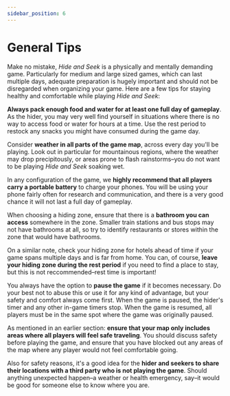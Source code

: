 ```yaml
---
sidebar_position: 6
---
```


# General Tips

Make no mistake, _Hide and Seek_ is a physically and mentally demanding game. Particularly for medium and large sized games, which can last multiple days, adequate preparation is hugely important and should not be disregarded when organizing your game. Here are a few tips for staying healthy and comfortable while playing _Hide and Seek_:

**Always pack enough food and water for at least one full day of gameplay**. As the hider, you may very well find yourself in situations where there is no way to access food or water for hours at a time. Use the rest period to restock any snacks you might have consumed during the game day.

Consider **weather in all parts of the game map**, across every day you'll be playing. Look out in particular for mountainous regions, where the weather may drop precipitously, or areas prone to flash rainstorms–you do not want to be playing _Hide and Seek_ soaking wet.

In any configuration of the game, we **highly recommend that all players carry a portable battery** to charge your phones. You will be using your phone fairly often for research and communication, and there is a very good chance it will not last a full day of gameplay.

When choosing a hiding zone, ensure that there is a **bathroom you can access** somewhere in the zone. Smaller train stations and bus stops may not have bathrooms at all, so try to identify restaurants or stores within the zone that would have bathrooms.

On a similar note, check your hiding zone for hotels ahead of time if your game spans multiple days and is far from home. You can, of course, **leave your hiding zone during the rest period** if you need to find a place to stay, but this is not reccommended–rest time is important!

You always have the option to **pause the game** if it becomes necessary. Do your best not to abuse this or use it for any kind of advantage, but your safety and comfort always come first. When the game is paused, the hider's timer and any other in-game timers stop. When the game is resumed, all players must be in the same spot where the game was originally paused.

As mentioned in an earlier section: **ensure that your map only includes areas where all players will feel safe traveling**. You should discuss safety before playing the game, and ensure that you have blocked out any areas of the map where any player would not feel comfortable going.

Also for safety reasons, it's a good idea for the **hider and seekers to share their locations with a third party who is not playing the game**. Should anything unexpected happen–a weather or health emergency, say–it would be good for someone else to know where you are.
